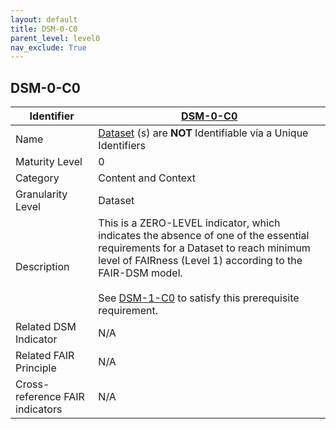 ```yaml
---
layout: default
title: DSM-0-C0
parent_level: level0
nav_exclude: True
---
```


## DSM-0-C0

| Identifier | [DSM-0-C0](https://github.com/FAIRplus/Data-Maturity/blob/master/docs/_indicators/DSM-0-C0.md) |
| --------- | ----------|
| Name | [Dataset](https://fairplus.github.io/Data-Maturity/docs/Glossary/#dataset) \(s) are **NOT** Identifiable via a Unique Identifiers |
| Maturity Level | 0 |
| Category | Content and Context |
| Granularity Level | Dataset |
| Description | This is a ZERO-LEVEL indicator, which indicates the absence of one of the essential requirements for a Dataset to reach minimum level of FAIRness (Level 1) according to the FAIR-DSM model. <br><br> See [DSM-1-C0](https://fairplus.github.io/Data-Maturity/docs/Indicators/#DSM-1-C0) to satisfy this prerequisite requirement. |
| Related DSM Indicator| N/A |
| Related FAIR Principle | N/A |
| Cross-reference FAIR indicators | N/A |
